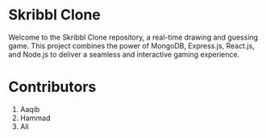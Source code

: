 # Skribbl Clone

Welcome to the Skribbl Clone repository, a real-time drawing and guessing game. This project combines the power of MongoDB, Express.js, React.js, and Node.js to deliver a seamless and interactive gaming experience.

# Contributors
1. Aaqib
2. Hammad
3. Ali
